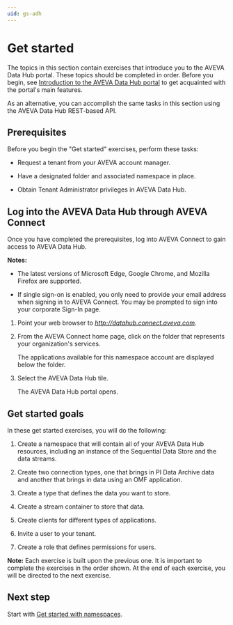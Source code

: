 ```yaml
---
uid: gs-adh
---
```


# Get started 

The topics in this section contain exercises that introduce you to the AVEVA Data Hub portal. These topics should be completed in order. Before you begin, see [Introduction to the AVEVA Data Hub portal](xref:introPortalInterface) to get acquainted with the portal's main features.

As an alternative, you can accomplish the same tasks in this section using the AVEVA Data Hub REST-based API.  

## Prerequisites

Before you begin the "Get started" exercises, perform these tasks:

* Request a tenant from your AVEVA account manager.

* Have a designated folder and associated namespace in place.

* Obtain Tenant Administrator privileges in AVEVA Data Hub.

## Log into the AVEVA Data Hub through AVEVA Connect

Once you have completed the prerequisites, log into AVEVA Connect to gain access to AVEVA Data Hub.

**Notes:**
   
   * The latest versions of Microsoft Edge, Google Chrome, and Mozilla Firefox are supported.

   * If single sign-on is enabled, you only need to provide your email address when signing in to AVEVA Connect. You may be prompted to sign into your corporate Sign-In page.

1. Point your web browser to *http://datahub.connect.aveva.com*.

1. From the AVEVA Connect home page, click on the folder that represents your organization's services.

   The applications available for this namespace account are displayed below the folder.

1. Select the AVEVA Data Hub tile.

   The AVEVA Data Hub portal opens.
   
## Get started goals

In these get started exercises, you will do the following:

1. Create a namespace that will contain all of your AVEVA Data Hub resources, including an instance of the Sequential Data Store and the data streams.

1. Create two connection types, one that brings in PI Data Archive data and another that brings in data using an OMF application.

1. Create a type that defines the data you want to store.

1. Create a stream container to store that data.

1. Create clients for different types of applications.

1. Invite a user to your tenant.

1. Create a role that defines permissions for users.

**Note:** Each exercise is built upon the previous one. It is important to complete the exercises in the order shown. At the end of each exercise, you will be directed to the next exercise.  

## Next step

Start with [Get started with namespaces](xref:gsNamespaces).
